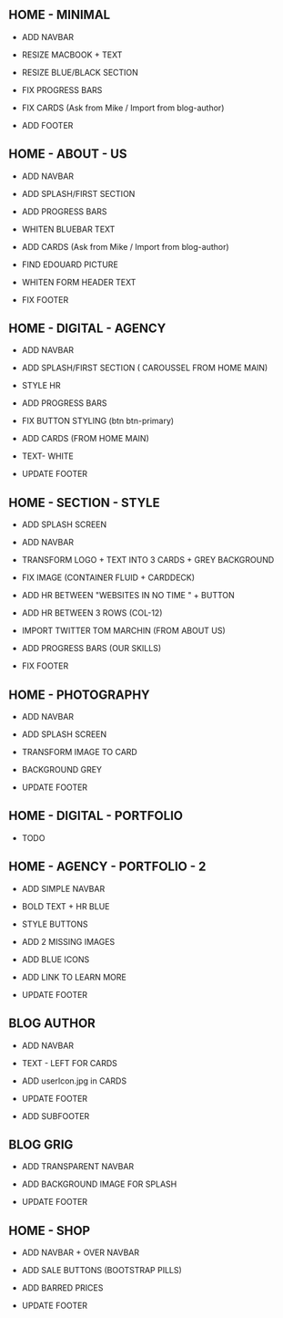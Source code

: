 HOME - MINIMAL
--------------

- ADD NAVBAR

- RESIZE MACBOOK + TEXT

- RESIZE BLUE/BLACK SECTION

- FIX PROGRESS BARS

- FIX CARDS (Ask from Mike / Import from blog-author)

- ADD FOOTER


HOME - ABOUT - US
-----------------

- ADD NAVBAR

- ADD SPLASH/FIRST SECTION

- ADD PROGRESS BARS

- WHITEN BLUEBAR TEXT

- ADD CARDS (Ask from Mike / Import from blog-author)

- FIND EDOUARD PICTURE

- WHITEN FORM HEADER TEXT

- FIX FOOTER


HOME - DIGITAL - AGENCY
-----------------------

- ADD NAVBAR

- ADD SPLASH/FIRST SECTION ( CAROUSSEL FROM HOME MAIN)

- STYLE HR

- ADD PROGRESS BARS

- FIX BUTTON STYLING (btn btn-primary)

- ADD CARDS (FROM HOME MAIN)

- TEXT- WHITE

- UPDATE FOOTER

HOME - SECTION - STYLE
----------------------

- ADD SPLASH SCREEN

- ADD NAVBAR

- TRANSFORM LOGO +  TEXT INTO 3 CARDS + GREY BACKGROUND

- FIX IMAGE (CONTAINER FLUID  + CARDDECK)

- ADD HR BETWEEN "WEBSITES IN NO TIME " + BUTTON

- ADD HR BETWEEN 3 ROWS (COL-12)

- IMPORT TWITTER TOM MARCHIN (FROM ABOUT US)

- ADD PROGRESS BARS (OUR SKILLS)

- FIX FOOTER

HOME - PHOTOGRAPHY
------------------

- ADD NAVBAR

- ADD SPLASH SCREEN

- TRANSFORM IMAGE TO CARD

- BACKGROUND GREY

- UPDATE FOOTER

HOME - DIGITAL - PORTFOLIO
--------------------------

- TODO

HOME - AGENCY - PORTFOLIO - 2
-----------------------------

- ADD SIMPLE NAVBAR

- BOLD TEXT + HR BLUE

- STYLE BUTTONS

- ADD 2 MISSING IMAGES

- ADD BLUE ICONS

- ADD LINK TO LEARN MORE

- UPDATE FOOTER


BLOG AUTHOR
-----------

- ADD NAVBAR

- TEXT - LEFT FOR CARDS

- ADD userIcon.jpg in CARDS

- UPDATE FOOTER

- ADD SUBFOOTER


BLOG GRIG
---------

- ADD TRANSPARENT NAVBAR

- ADD BACKGROUND IMAGE FOR SPLASH

- UPDATE FOOTER

HOME - SHOP
-----------

- ADD NAVBAR + OVER NAVBAR

- ADD SALE BUTTONS (BOOTSTRAP PILLS)

- ADD BARRED PRICES

- UPDATE FOOTER
